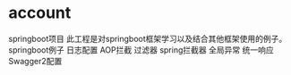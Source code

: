# account
springboot项目
此工程是对springboot框架学习以及结合其他框架使用的例子。
springboot例子
日志配置
AOP拦截
过滤器
spring拦截器
全局异常
统一响应
Swagger2配置

